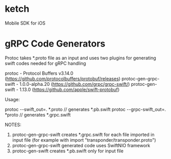# ketch
Mobile SDK for iOS

# gRPC Code Generators

Protoc takes *.proto file as an input and uses two plugins 
for generating swift codes needed for gRPC handling

protoc - Protocol Buffers v3.14.0 (https://github.com/protocolbuffers/protobuf/releases)
protoc-gen-grpc-swift - 1.0.0-alpha.20 (https://github.com/grpc/grpc-swift/)
protoc-gen-swift - 1.13.0 (https://github.com/apple/swift-protobuf)

Usage:

protoc --swift_out=. *.proto         // generates *.pb.swift 
protoc --grpc-swift_out=. *proto     // generates *.grpc.swift

NOTES:
1. protoc-gen-grpc-swift creates *.grpc.swift for each file imported in input file (for example with import "transponder/transponder.proto")
2. protoc-gen-grpc-swift generated code uses SwiftNIO framework 
3. protoc-gen-swift creates *.pb.swift only for input file 
